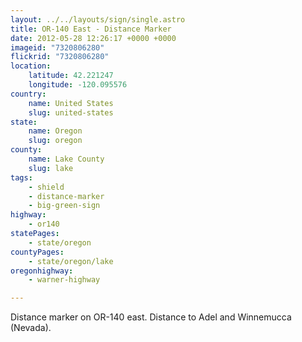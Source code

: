 ```yaml
---
layout: ../../layouts/sign/single.astro
title: OR-140 East - Distance Marker
date: 2012-05-28 12:26:17 +0000 +0000
imageid: "7320806280"
flickrid: "7320806280"
location:
    latitude: 42.221247
    longitude: -120.095576
country:
    name: United States
    slug: united-states
state:
    name: Oregon
    slug: oregon
county:
    name: Lake County
    slug: lake
tags:
    - shield
    - distance-marker
    - big-green-sign
highway:
    - or140
statePages:
    - state/oregon
countyPages:
    - state/oregon/lake
oregonhighway:
    - warner-highway

---
```

Distance marker on OR-140 east.  Distance to Adel and Winnemucca (Nevada).